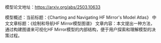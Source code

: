 模型论文地址：https://arxiv.org/abs/2503.10633

模型概述：当前标题：《Charting and Navigating HF Mirror's Model Atlas》
中文文章标题：《绘制和导航HF Mirror模型图谱》
文章内容：本文提出一种方法，通过构建图谱来可视化HF Mirror模型的内部结构，便于用户探索和理解模型的决策过程。

